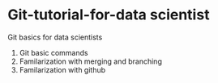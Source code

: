 # Git-tutorial-for-data scientist

Git basics for data scientists

1. Git basic commands
2. Familarization with merging and branching
3. Familarization with github
